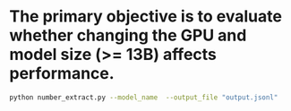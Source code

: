 # The primary objective is to evaluate whether changing the GPU and model size (>= 13B) affects performance.

```bash
python number_extract.py --model_name  --output_file "output.jsonl"
